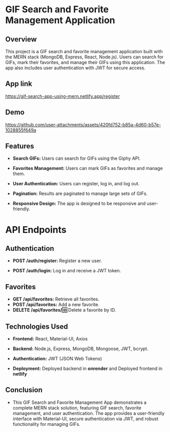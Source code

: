# GIF Search and Favorite Management Application

## Overview

This project is a GIF search and favorite management application built with the MERN stack (MongoDB, Express, React, Node.js). Users can search for GIFs, mark their favorites, and manage their GIFs using this application. The app also includes user authentication with JWT for secure access.

## App link

https://gif-search-app-using-mern.netlify.app/register

## Demo

https://github.com/user-attachments/assets/420fd752-b85a-4d60-b57e-1028855f649a

## Features

- **Search GIFs:** Users can search for GIFs using the Giphy API.

- **Favorites Management:** Users can mark GIFs as favorites and manage them.

- **User Authentication:** Users can register, log in, and log out.

- **Pagination:** Results are paginated to manage large sets of GIFs.

- **Responsive Design:** The app is designed to be responsive and user-friendly.

# API Endpoints

## Authentication

- **POST /auth/register:** Register a new user.

- **POST /auth/login:** Log in and receive a JWT token.

## Favorites

- **GET /api/favorites:** Retrieve all favorites.
- **POST /api/favorites:** Add a new favorite.
- **DELETE /api/favorites/:id:** Delete a favorite by ID.

## Technologies Used

- **Frontend:** React, Material-UI, Axios

- **Backend:** Node.js, Express, MongoDB, Mongoose, JWT, bcrypt.

- **Authentication:** JWT (JSON Web Tokens)

- **Deployment:** Deployed backend in **onrender** and Deployed frontend in **netlify**

## Conclusion

- This GIF Search and Favorite Management App demonstrates a complete MERN stack solution, featuring GIF search, favorite management, and user authentication. The app provides a user-friendly interface with Material-UI, secure authentication via JWT, and robust functionality for managing GIFs.
